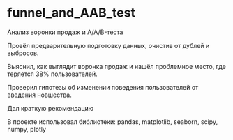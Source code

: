 # funnel_and_AAB_test
Анализ воронки продаж и A/A/B-теста

Провёл предварительную подготовку данных, очистив от дублей и выбросов.

Выяснил, как выглядит воронка продаж и нашёл проблемное место, где теряется 38% пользователей. 

Проверил гипотезы об изменении поведения пользователей от введения новшества. 

Дал краткую рекомендацию

В проекте использовал библиотеки: pandas, matplotlib, seaborn, scipy, numpy, plotly
